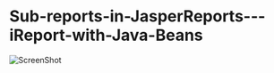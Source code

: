 Sub-reports-in-JasperReports---iReport-with-Java-Beans
======================================================
![ScreenShot](https://github.com/carloDev/Sub-reports-in-JasperReports---iReport-with-Java-Beans/blob/master/ds_subreport.PNG)